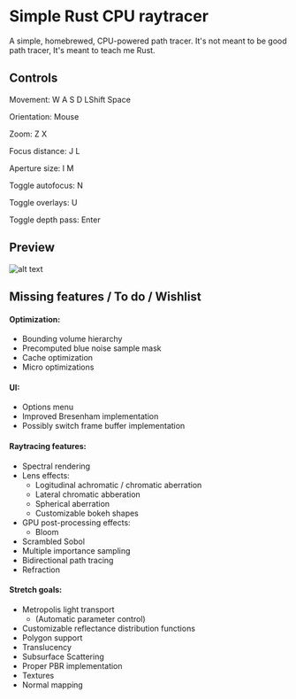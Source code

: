 # Simple Rust CPU raytracer
A simple, homebrewed, CPU-powered path tracer. It's not meant to be good path tracer, It's meant to teach me Rust.

## Controls
Movement: W A S D LShift Space

Orientation: Mouse

Zoom: Z X

Focus distance: J L

Aperture size: I M

Toggle autofocus: N

Toggle overlays: U

Toggle depth pass: Enter

## Preview
![alt text](https://i.imgur.com/Y5f9IJl.png)

## Missing features / To do / Wishlist
  #### Optimization:
  - Bounding volume hierarchy
  - Precomputed blue noise sample mask
  - Cache optimization 
  - Micro optimizations
  #### UI:
  - Options menu
  - Improved Bresenham implementation
  - Possibly switch frame buffer implementation
  #### Raytracing features:
  - Spectral rendering
  - Lens effects:
    - Logitudinal achromatic / chromatic aberration
    - Lateral chromatic abberation
    - Spherical aberration
    - Customizable bokeh shapes
  - GPU post-processing effects:
    - Bloom
  - Scrambled Sobol
  - Multiple importance sampling
  - Bidirectional path tracing
  - Refraction
  #### Stretch goals:
  - Metropolis light transport
    - (Automatic parameter control)
  - Customizable reflectance distribution functions
  - Polygon support
  - Translucency
  - Subsurface Scattering
  - Proper PBR implementation
  - Textures
  - Normal mapping
